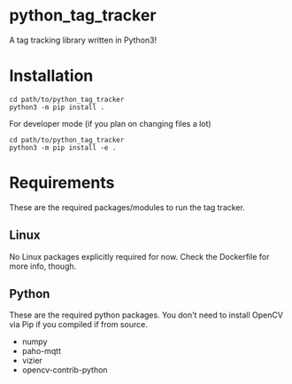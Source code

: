 # python_tag_tracker
A tag tracking library written in Python3!

# Installation

```
cd path/to/python_tag_tracker
python3 -m pip install .
```

For developer mode (if you plan on changing files a lot)
```
cd path/to/python_tag_tracker
python3 -m pip install -e .
```

# Requirements

These are the required packages/modules to run the tag tracker.

## Linux

No Linux packages explicitly required for now.  Check the Dockerfile for more info, though.

## Python

These are the required python packages.  You don't need to install OpenCV via Pip if you compiled if from source.

* numpy
* paho-mqtt
* vizier
* opencv-contrib-python

